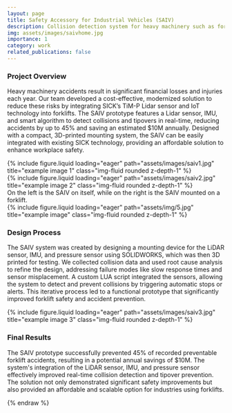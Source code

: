 ```yaml
---
layout: page
title: Safety Accessory for Industrial Vehicles (SAIV)
description: Collision detection system for heavy machinery such as forklifts.
img: assets/images/saivhome.jpg
importance: 1
category: work
related_publications: false
---
```

### Project Overview
Heavy machinery accidents result in significant financial losses and injuries each year. Our team developed a cost-effective, modernized solution to reduce these risks by integrating SICK’s TiM-P Lidar sensor and IoT technology into forklifts. The SAIV prototype features a Lidar sensor, IMU, and smart algorithm to detect collisions and tipovers in real-time, reducing accidents by up to 45% and saving an estimated $10M annually. Designed with a compact, 3D-printed mounting system, the SAIV can be easily integrated with existing SICK technology, providing an affordable solution to enhance workplace safety.

<div class="row">
    <div class="col-sm mt-3 mt-md-0">
        {% include figure.liquid loading="eager" path="assets/images/saiv1.jpg" title="example image 1" class="img-fluid rounded z-depth-1" %}
    </div>
    <div class="col-sm mt-3 mt-md-0">
        {% include figure.liquid loading="eager" path="assets/images/saiv2.jpg" title="example image 2" class="img-fluid rounded z-depth-1" %}
    </div>
</div>
<div class="caption">
    On the left is the SAIV on itself, while on the right is the SAIV mounted on a forklift. 
</div>
<div class="row">
    <div class="col-sm mt-3 mt-md-0">
        {% include figure.liquid loading="eager" path="assets/img/5.jpg" title="example image" class="img-fluid rounded z-depth-1" %}
    </div>
</div>

### Design Process
The SAIV system was created by designing a mounting device for the LiDAR sensor, IMU, and pressure sensor using SOLIDWORKS, which was then 3D printed for testing. We collected collision data and used root cause analysis to refine the design, addressing failure modes like slow response times and sensor misplacement. A custom LUA script integrated the sensors, allowing the system to detect and prevent collisions by triggering automatic stops or alerts. This iterative process led to a functional prototype that significantly improved forklift safety and accident prevention.

<div class="row">
    <div class="col-sm mt-3 mt-md-0">
        {% include figure.liquid loading="eager" path="assets/images/saiv3.jpg" title="example image 3" class="img-fluid rounded z-depth-1" %}
    </div>
</div>

### Final Results

The SAIV prototype successfully prevented 45% of recorded preventable forklift accidents, resulting in a potential annual savings of $10M. The system's integration of the LiDAR sensor, IMU, and pressure sensor effectively improved real-time collision detection and tipover prevention. The solution not only demonstrated significant safety improvements but also provided an affordable and scalable option for industries using forklifts.
 
{% endraw %}
